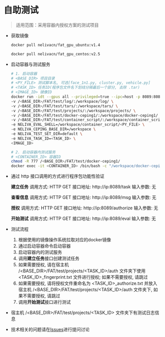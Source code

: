 # 自助测试

> 适用范围：采用容器内授权方案的测试项目

* 获取镜像

    ```bash
    docker pull nelivacn/fat_gpu_ubuntu:v1.4
    ```

    ```bash
    docker pull nelivacn/fat_gpu_centos:v2.5
    ```

* 启动容器与测试服务

    ```bash
    # 1. 启动容器
    # <BASE_DIR> 项目目录
    # <PY_FILE> 测试脚本名, 可选[face_1n1.py, cluster.py, vehicle.py]
    # <TASK_ID> 任务ID(程序包文件名下划线分隔最后一个部分, 去除 .tar)
    # <IMAGE_ID> 镜像ID
    docker run -idt --gpus all --privileged=true --ipc=host -p 8089:8089 \
    -v /<BASE_DIR>/FAT/test/log/:/workspace/log/ \
    -v /<BASE_DIR>/FAT/test/tars/:/workspace/tars/ \
    -v /<BASE_DIR>/FAT/test/projects/:/workspace/projects/ \
    -v /<BASE_DIR>/FAT/test/docker-ceping1/:/workspace/docker-ceping1/ \
    -v /<BASE_DIR>/FAT/test/container_script/:/workspace/container_script/ \
    -e NELIVA_EVAL_SHELL=/workspace/container_script/<PY_FILE> \
    -e NELIVA_CEPING_BASE_DIR=/workspace \
    -e NELIVA_TEST_SET_DIR=default \
    -e NELIVA_TASK_ID=<TASK_ID> \
    <IMAGE_ID>

    # 2. 启动容器内测试服务
    # <CONTAINER_ID> 容器ID
    chmod -R 777 /<BASE_DIR>/FAT/test/docker-ceping1/
    docker exec -it <CONTAINER_ID> /bin/bash -c "/workspace/docker-ceping1/my.sh start"
    ```

* 通过 http 接口调用的方式进行程序包功能性验证

    **建立任务**
    调用方式: HTTP GET
    接口地址: http://ip:8089/task
    输入参数: 无

    **查看信息**
    调用方式: HTTP GET
    接口地址: http://ip:8089/msg
    输入参数: 无

    **授权**
    调用方式: HTTP GET
    接口地址: http://ip:8089/authorize
    输入参数: 无

    **开始测试**
    调用方式: HTTP GET
    接口地址: http://ip:8089/eval
    输入参数: 无

* 测试流程
    1. 根据使用的镜像操作系统拉取对应的docker镜像
    2. 通过启动容器命令启动容器
    3. 启动容器内的测试服务
    4. 调用**建立任务**接口创建测试任务
    5. 如果需要授权, 请在宿主机 /\<BASE_DIR\>/FAT/test/projects/\<TASK_ID\>/auth 文件夹下使用 \<TASK_ID>_fingerprint.txt 文件进行授权; 如果不需要授权, 请跳过
    6. 如果需要授权, 请将授权文件重命名为 \<TASK_ID>_authorize.txt 并放入宿主机 /\<BASE_DIR\>/FAT/test/projects/\<TASK_ID\>/auth 文件夹下, 如果不需要授权, 请跳过
    7. 调用**开始测试**接口进行测试

* 宿主机 /\<BASE_DIR\>/FAT/test/projects/\<TASK_ID\> 文件夹下有测试日志信息

* 技术相关的问题请在[Issues](https://github.com/nelivacn/FAT/issues)进行提问讨论
